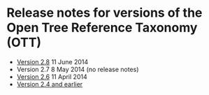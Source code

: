 # Release notes for versions of the Open Tree Reference Taxonomy (OTT)

* [Version 2.8](ott2.8.md) 11 June 2014
* Version 2.7 8 May 2014 (no release notes)
* [Version 2.6](ott2.6.md) 11 April 2014
* [Version 2.4 and earlier](https://github.com/OpenTreeOfLife/reference-taxonomy/wiki/Release-notes---deprecated)

